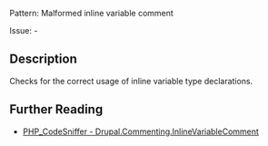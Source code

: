Pattern: Malformed inline variable comment

Issue: -

## Description

Checks for the correct usage of inline variable type declarations.

## Further Reading

* [PHP_CodeSniffer - Drupal.Commenting.InlineVariableComment](https://git.drupalcode.org/project/coder/-/tree/8.3.x/coder_sniffer/Drupal/Sniffs/Commenting/InlineVariableCommentSniff.php)